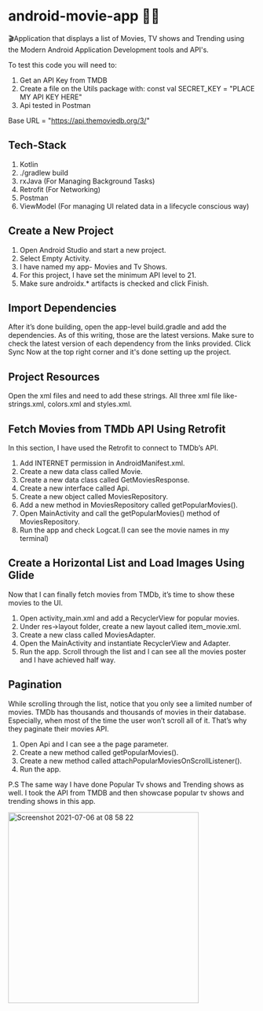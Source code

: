 # android-movie-app :woman_technologist:

🎬Application that displays a list of Movies, TV shows and Trending using the Modern Android Application Development tools and API's.

To test this code you will need to:

1. Get an API Key from TMDB
2. Create a file on the Utils package with: const val SECRET_KEY = "PLACE MY API KEY HERE"
3. Api tested in Postman 

Base URL = "https://api.themoviedb.org/3/"

## Tech-Stack


1. Kotlin
2. ./gradlew build
3. rxJava (For Managing Background Tasks)
4. Retrofit (For Networking)
5. Postman
6. ViewModel (For managing UI related data in a lifecycle conscious way)


## Create a New Project

1. Open Android Studio and start a new project.
2. Select Empty Activity.
3. I have named my app- Movies and Tv Shows.  
4. For this project, I have set the minimum API level to 21.  
5. Make sure androidx.* artifacts is checked and click Finish.

## Import Dependencies

After it’s done building, open the app-level build.gradle and add the dependencies. As of this writing, those are the latest versions. Make sure to check the latest version of each dependency from the links provided.
Click Sync Now at the top right corner and it's done setting up the project.

## Project Resources

Open the xml files and need to add these strings. All three xml file like- strings.xml, colors.xml and styles.xml. 

## Fetch Movies from TMDb API Using Retrofit

In this section, I have used the Retrofit to connect to TMDb’s API. 
1. Add INTERNET permission in AndroidManifest.xml.
2. Create a new data class called Movie.
3. Create a new data class called GetMoviesResponse.
4. Create a new interface called Api.
5. Create a new object called MoviesRepository.
6. Add a new method in MoviesRepository called getPopularMovies().
7. Open MainActivity and call the getPopularMovies() method of MoviesRepository.
8. Run the app and check Logcat.(I can see the movie names in my terminal)

## Create a Horizontal List and Load Images Using Glide

Now that I can finally fetch movies from TMDb, it’s time to show these movies to the UI.

1. Open activity_main.xml and add a RecyclerView for popular movies.
2. Under res->layout folder, create a new layout called item_movie.xml.
3. Create a new class called MoviesAdapter.
4. Open the MainActivity and instantiate RecyclerView and Adapter.
5. Run the app. Scroll through the list and I can see all the movies poster and I have achieved half way. 


## Pagination

While scrolling through the list, notice that you only see a limited number of movies. 
TMDb has thousands and thousands of movies in their database. Especially, when most of the time the user won’t scroll all of it. That’s why they paginate their movies API.

1. Open Api and I can see a the page parameter.    
2. Create a new method called getPopularMovies(). 
3. Create a new method called attachPopularMoviesOnScrollListener().
4. Run the app. 

P.S The same way I have done Popular Tv shows and Trending shows as well. I took the API from TMDB and then showcase popular tv shows and trending shows in this app.

<img width="388" alt="Screenshot 2021-07-06 at 08 58 22" src="https://user-images.githubusercontent.com/61879499/124556254-59bc9c80-de38-11eb-9492-82341f430474.png">
